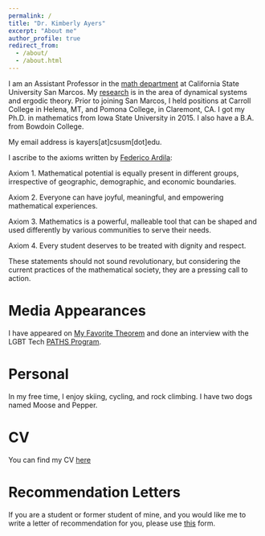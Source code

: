 ```yaml
---
permalink: /
title: "Dr. Kimberly Ayers"
excerpt: "About me"
author_profile: true
redirect_from: 
  - /about/
  - /about.html
---
```


I am an Assistant Professor in the [math department](https://www.csusm.edu/math/index.html) at California State University San Marcos.  My [research](kdayers.github.io/publications) is in the area of dynamical systems and ergodic theory. Prior to joining San Marcos, I held positions at Carroll College in Helena, MT, and Pomona College, in Claremont, CA.  I got my Ph.D. in mathematics from Iowa State University in 2015. I also have a B.A. from Bowdoin College. 

My email address is kayers\[at\]csusm\[dot\]edu.

I ascribe to the axioms written by [Federico Ardila](fardila.com):

Axiom 1. Mathematical potential is equally present in different groups, irrespective of geographic, demographic, and economic boundaries.

Axiom 2. Everyone can have joyful, meaningful, and empowering mathematical experiences.

Axiom 3. Mathematics is a powerful, malleable tool that can be shaped and used differently by various communities to serve their needs.

Axiom 4. Every student deserves to be treated with dignity and respect.

These statements should not sound revolutionary, but considering the current practices of the mathematical society, they are a pressing call to action.


Media Appearances
=====

I have appeared on [My Favorite Theorem](https://kpknudson.com/my-favorite-theorem/2022/10/20/episode-80-kimberley-ayers) and done an interview with the LGBT Tech [PATHS Program](https://www.youtube.com/watch?v=EGSAgZZN73I).

Personal
=====

In my free time, I enjoy skiing, cycling, and rock climbing.  I have two dogs named Moose and Pepper.

CV
=====
You can find my CV [here](https://github.com/kdayers/kdayers.github.io/blob/master/files/KimberlyAyersCV.pdf)


Recommendation Letters
=====
If you are a student or former student of mine, and you would like me to write a letter of recommendation for you, please use [this](https://forms.gle/fZYUfvBQ6WHXLHDD9) form.
